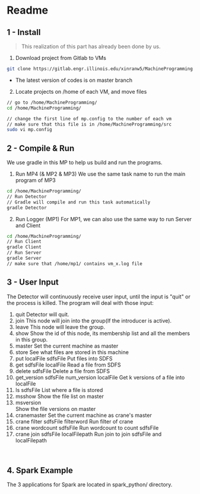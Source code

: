 # Readme

## 1 - Install 

> This realization of this part has already been done by us.

1. Download project from Gitlab to VMs

```bash
git clone https://gitlab.engr.illinois.edu/xinranw5/MachineProgramming.git
```

- The latest version of codes is on master branch


2. Locate projects on /home of each VM, and move files

```bash
// go to /home/MachineProgramming/
cd /home/MachineProgramming/

// change the first line of mp.config to the number of each vm
// make sure that this file is in /home/MachineProgramming/src
sudo vi mp.config  
```


## 2 - Compile & Run

We use gradle in this MP to help us build and run the programs.

1.  Run MP4 (& MP2 & MP3)
    We use the same task name to run the main program of MP3

```bash
cd /home/MachineProgramming/
// Run Detector 
// Gradle will compile and run this task automatically
gradle Detector
```

2.  Run Logger (MP1)
    For MP1, we can also use the same way to run Server and Client

```bash
cd /home/MachineProgramming/
// Run Client 
gradle Client
// Run Server
gradle Server
// make sure that /home/mp1/ contains vm_x.log file
```

## 3 - User Input

The Detector will continuously receive user input, until the input is "quit" or the process is killed.
The program will deal with those input:
1. quit
   Detector will quit.
2. join
   This node will join into the group(If the introducer is active).
3. leave
   This node will leave the group.
4. show
   Show the id of this node, its membership list and all the members in this group.
5. master
   Set the current machine as master
6. store
   See what files are stored in this machine
7. put localFile sdfsFile
   Put files into SDFS
8. get sdfsFile localFile
   Read a file from SDFS
9. delete sdfsFile
   Delete a file from SDFS
10. get_version sdfsFile num_version localFile
   Get k versions of a file into localFile			
11. ls sdfsFile
   List where a file is stored			
12. msshow
   Show the file list on master			
   13. msversion			
       Show the file versions on master
13. cranemaster
   Set the current machine as crane's master
14. crane filter sdfsFile filterword
   Run filter of crane 
15. crane wordcount sdfsFile
   Run wordcount to count sdfsFile
16. crane join sdfsFile localFilepath
   Run join to join sdfsFile and localFilepath


​				

## 4. Spark Example

The 3 applications for Spark are located in spark_python/ directory.

